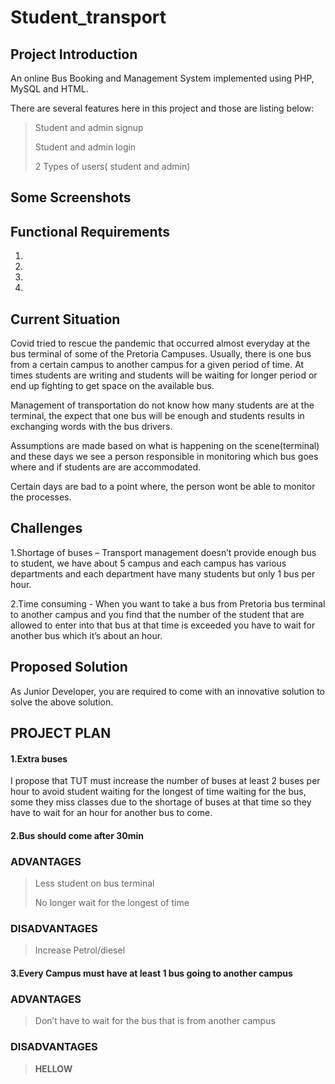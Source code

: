 # Student_transport

## Project Introduction

An online Bus Booking and Management System implemented using PHP, MySQL and HTML.

There are several features here in this project and those are listing below:

> Student and admin signup
> 
> Student and admin login
> 
>2 Types of users( student and admin)

## Some Screenshots

## Functional Requirements

1.

2.

3.

4.

## Current Situation

Covid tried to rescue the pandemic that occurred almost everyday at the
bus terminal of some of the Pretoria Campuses. Usually, there is one bus
from a certain campus to another campus for a given period of time.
At times students are writing and students will be waiting for longer period
or end up fighting to get space on the available bus.

Management of transportation do not know how many students are at the
terminal, the expect that one bus will be enough and students results in
exchanging words with the bus drivers.

Assumptions are made based on what is happening on the scene(terminal)
and these days we see a person responsible in monitoring which bus goes
where and if students are are accommodated.

Certain days are bad to a point where, the person wont be able to monitor
the processes.


## Challenges

1.Shortage of buses – Transport management doesn’t provide enough bus to student, we have about 5 campus and each campus has various departments and each department have many students but only 1 bus per hour.

2.Time consuming - When you want to take a bus from Pretoria bus terminal to another campus and you find that the number of the student that are allowed to enter into that bus at that time is exceeded you have to wait for another bus which it’s about an hour.

## Proposed Solution

As Junior Developer,
you are required to come with
an innovative solution to solve
the above solution.


## PROJECT PLAN

#### 1.Extra buses 

I propose that TUT must increase the number of buses at least 2 buses per hour to avoid student waiting for the longest of time waiting for the bus, some they miss classes due to the shortage of buses at that time so they have to wait for an hour for another bus to come.

#### 2.Bus should come after 30min

### ADVANTAGES

>Less student on bus terminal
>
>No longer wait for the longest of time

### DISADVANTAGES

>Increase Petrol/diesel

#### 3.Every Campus must have at least 1 bus going to another campus

### ADVANTAGES

>Don’t have to wait for the bus that is from another campus

### DISADVANTAGES

>**HELLOW**


